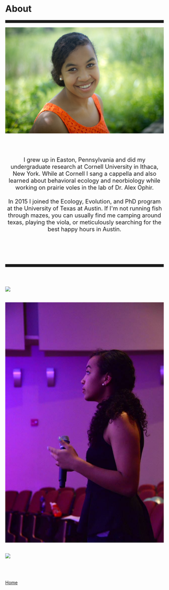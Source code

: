 <body>
		
<div class="container">
<div class="blurb">
<h1>About</h1>
<hr style="height:9px;color:#84949B">

	
<img src="/images/Kelly1.jpg">
<br><br><br><br>

<p style="text-align:center;font-size:130%">I grew up in Easton, Pennsylvania and did my undergraduate research at Cornell University in Ithaca, New York. While at Cornell I sang a cappella and also learned about behavioral ecology and neorbiology while working on prairie voles in the lab of Dr. Alex Ophir. <br><br> In 2015 I joined the Ecology, Evolution, and PhD program at the University of Texas at Austin. If I'm not running fish through mazes, you can usually find me camping around texas, playing the viola, or meticulously searching for the best happy hours in Austin.</p>

<br><br><br><br>
<hr style="height:9px;color:#84949B"><br><br>

<img src="/images/Bigbend1.JPG"><br><br>

<img src="/images/aftereight1.jpg"><br><br>


<img src="/images/Jack1.JPG"><br><br>

	
<br><br><a href="../">Home</a>
